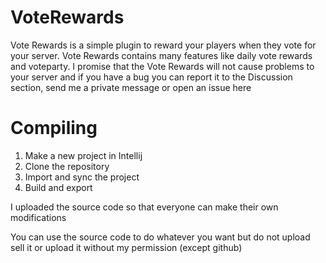 # VoteRewards
Vote Rewards is a simple plugin to reward your players when they vote for your server. Vote Rewards contains many features like daily vote rewards and voteparty. I promise that the Vote Rewards will not cause problems to your server and if you have a bug you can report it to the Discussion section, send me a private message or open an issue here

# Compiling
1. Make a new project in Intellij
2. Clone the repository
3. Import and sync the project
3. Build and export

I uploaded the source code so that everyone can make their own modifications

You can use the source code to do whatever you want but do not upload sell it or upload it without my permission (except github)
